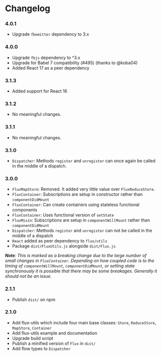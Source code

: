 # Changelog

### 4.0.1

- Upgrade `fbemitter` dependency to 3.x

### 4.0.0

- Upgrade `fbjs` dependency to ^3.x
- Upgrade for Babel 7 compatibility (#495) (thanks to @koba04)
- Added React 17 as a peer dependency

### 3.1.3

- Added support for React 16

### 3.1.2

- No meaningful changes.

### 3.1.1

- No meaningful changes.

### 3.1.0

- `Dispatcher`: Methods `register` and `unregister` can once again be called in
  the middle of a dispatch.

### 3.0.0

- `FluxMapStore`: Removed. It added very little value over `FluxReduceStore`.
- `FluxContainer`: Subscriptions are setup in constructor rather than
  `componentDidMount`
- `FluxContainer`: Can create containers using stateless functional components
- `FluxContainer`: Uses functional version of `setState`
- `FluxMixin`: Subscriptions are setup in `componentWillMount` rather than
  `componentDidMount`
- `Dispatcher`: Methods `register` and `unregister` can not be called in the
  middle of a dispatch
- `React` added as peer dependency to `flux/utils`
- Package `dist/FluxUtils.js` alongside `dist/Flux.js`

_**Note**: This is marked as a breaking change due to the large number of small
changes in `FluxContainer`. Depending on how coupled code is to the timing of
`componentWillMount`, `componentDidMount`, or setting state synchronously it is
possible that there may be some breakages. Generally it should not be an issue._

### 2.1.1

- Publish `dist/` on npm

### 2.1.0

- Add flux-utils which include four main base classes: `Store`, `ReduceStore`,
  `MapStore`, `Container`
- Add flux-utils example and documentation
- Upgrade build script
- Publish a minified version of `Flux` in `dist/`
- Add flow types to `Dispatcher`
